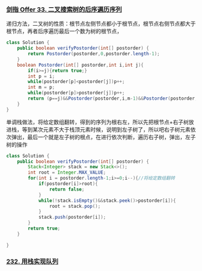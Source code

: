 ### [剑指 Offer 33. 二叉搜索树的后序遍历序列](https://leetcode-cn.com/problems/er-cha-sou-suo-shu-de-hou-xu-bian-li-xu-lie-lcof/)

递归方法，二叉树的性质：根节点左侧节点都小于根节点，根节点右侧节点都大于根节点，再者后序遍历最后一个数为树的根节点，

```java
class Solution {
    public boolean verifyPostorder(int[] postorder) {
        return Postorder(postorder,0,postorder.length-1);
    }
    boolean Postorder(int[] postorder,int i,int j){
        if(i>=j){return true;}
        int p = i;
        while(postorder[p]<postorder[j])p++;
        int m = p;
        while(postorder[p]>postorder[j])p++;
        return (p==j)&&Postorder(postorder,i,m-1)&&Postorder(postorder,m,j-1);
    }
}
```

单调栈做法，将给定数组翻转，得到的序列为根右左，所以先把根节点+右子树放进栈，等到某次元素不大于栈顶元素时候，说明到左子树了，所以吧右子树元素依次弹出，最后一个就是左子树的根点，在进行依次判断，遍历右子树，弹出，左子树的操作

```java
class Solution {
    public boolean verifyPostorder(int[] postorder) {
        Stack<Integer> stack = new Stack<>();
        int root = Integer.MAX_VALUE;
        for(int i = postorder.length-1;i>=0;i--){//将给定数组翻转
            if(postorder[i]>root){
                return false;
            }
            while(!stack.isEmpty()&&stack.peek()>postorder[i]){
                root = stack.pop();
            }
            stack.push(postorder[i]);
        }
        return true;
    }
    
}
```

### [232. 用栈实现队列](https://leetcode-cn.com/problems/implement-queue-using-stacks/)

